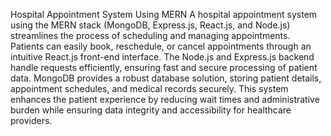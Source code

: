 Hospital Appointment System Using MERN
A hospital appointment system using the MERN stack (MongoDB, Express.js, React.js, and Node.js) streamlines the process of scheduling and managing appointments. Patients can easily book, reschedule, or cancel appointments through an intuitive React.js front-end interface. The Node.js and Express.js backend handle requests efficiently, ensuring fast and secure processing of patient data. MongoDB provides a robust database solution, storing patient details, appointment schedules, and medical records securely. This system enhances the patient experience by reducing wait times and administrative burden while ensuring data integrity and accessibility for healthcare providers.
